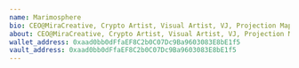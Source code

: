 ```yaml
---
name: Marimosphere
bio: CEO@MiraCreative, Crypto Artist, Visual Artist, VJ, Projection Mapping, Dome, VR, XR, Art Director, Planner, Blockchain Enthusiast, NFT Community, VisionarySmiling face with open mouth
about: CEO@MiraCreative, Crypto Artist, Visual Artist, VJ, Projection Mapping, Dome, VR, XR, Art Director, Planner, Blockchain Enthusiast, NFT Community, VisionarySmiling face with open mouth
wallet_address: 0xaad0bb0dFfaEF8C2b0C07Dc9Ba9603083E8bE1f5
vault_address: 0xaad0bb0dFfaEF8C2b0C07Dc9Ba9603083E8bE1f5
---
```

